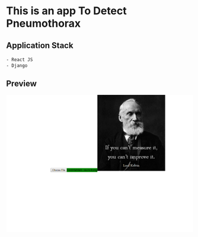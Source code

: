 # This is an app To Detect Pneumothorax

## Application Stack
    - React JS
    - Django

## Preview

![Site Preview](doc/img/site/09042019site.png)